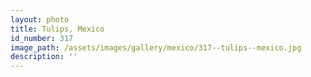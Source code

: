 ```yaml
---
layout: photo
title: Tulips, Mexico
id_number: 317
image_path: /assets/images/gallery/mexico/317--tulips--mexico.jpg
description: ''
---
```

